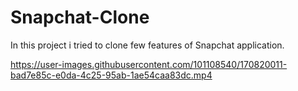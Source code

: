 # Snapchat-Clone
In this project i tried to clone few features of Snapchat application.


https://user-images.githubusercontent.com/101108540/170820011-bad7e85c-e0da-4c25-95ab-1ae54caa83dc.mp4

